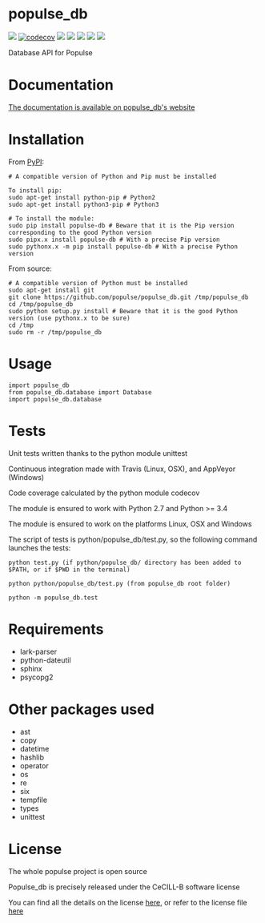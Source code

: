 # populse_db
[//]: [![](https://travis-ci.org/populse/populse_db.svg?branch=master)](https://travis-ci.org/populse/populse_db)
[![](https://ci.appveyor.com/api/projects/status/exyixo4o0osns6tn?svg=true)](https://ci.appveyor.com/project/populse/populse-db-6gndf)
[![codecov](https://codecov.io/gh/populse/populse_db/branch/master/graph/badge.svg?token=sTgorGiZ7w)](https://codecov.io/gh/populse/populse_db)
[![](https://img.shields.io/badge/license-CeCILL--B-blue.svg)](https://github.com/populse/populse_db/blob/master/LICENSE.en)
[![](https://img.shields.io/pypi/v/populse_db.svg)](https://pypi.python.org/pypi/populse_db/)
[![](https://pypip.in/status/populse_db/badge.png)](https://pypi.python.org/pypi/populse_db/)
[![](https://img.shields.io/badge/python-2.7%2C%203.4%2C%203.5%2C%203.6%2C%203.7%203.8%203.9-yellow.svg)](#)
[![](https://img.shields.io/badge/platform-Linux%2C%20OSX%2C%20Windows-orange.svg)](#)

Database API for Populse

# Documentation

[The documentation is available on populse_db's website](https://populse.github.io/populse_db)
	
# Installation

From [PyPI](https://pypi.org/project/populse-db/):

    # A compatible version of Python and Pip must be installed
   
    To install pip:
    sudo apt-get install python-pip # Python2
    sudo apt-get install python3-pip # Python3
   
    # To install the module:
    sudo pip install populse-db # Beware that it is the Pip version corresponding to the good Python version
    sudo pipx.x install populse-db # With a precise Pip version
    sudo pythonx.x -m pip install populse-db # With a precise Python version

From source:

    # A compatible version of Python must be installed
    sudo apt-get install git
    git clone https://github.com/populse/populse_db.git /tmp/populse_db
    cd /tmp/populse_db
    sudo python setup.py install # Beware that it is the good Python version (use pythonx.x to be sure)
    cd /tmp
    sudo rm -r /tmp/populse_db

# Usage

	import populse_db                          
	from populse_db.database import Database   
	import populse_db.database                 
	
# Tests

Unit tests written thanks to the python module unittest

Continuous integration made with Travis (Linux, OSX), and AppVeyor (Windows)

Code coverage calculated by the python module codecov

The module is ensured to work with Python 2.7 and Python >= 3.4

The module is ensured to work on the platforms Linux, OSX and Windows

The script of tests is python/populse_db/test.py, so the following command launches the tests:
	
	python test.py (if python/populse_db/ directory has been added to $PATH, or if $PWD in the terminal)
        
	python python/populse_db/test.py (from populse_db root folder)
	
	python -m populse_db.test
	
# Requirements

* lark-parser
* python-dateutil
* sphinx
* psycopg2

# Other packages used

  * ast
  * copy
  * datetime
  * hashlib
  * operator
  * os
  * re
  * six
  * tempfile
  * types
  * unittest
  
  # License
  
  The whole populse project is open source
  
  Populse_db is precisely released under the CeCILL-B software license
  
  You can find all the details on the license [here](http://www.cecill.info/licences/Licence_CeCILL-B_V1-en.html), or refer to the license file [here](https://github.com/populse/populse_db/blob/master/LICENSE.en)

